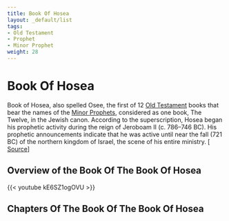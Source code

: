 ```yaml
---
title: Book Of Hosea
layout: _default/list
tags:
- Old Testament
- Prophet
- Minor Prophet
weight: 28
---
```

# Book Of Hosea
Book of Hosea, also spelled Osee, the first of 12 [Old Testament](/tags/old-testament/) books that bear the names of the [Minor Prophets](/tags/minor-prophet/), considered as one book, The Twelve, in the Jewish canon. According to the superscription, Hosea began his prophetic activity during the reign of Jeroboam II (c. 786–746 BC). His prophetic announcements indicate that he was active until near the fall (721 BC) of the northern kingdom of Israel, the scene of his entire ministry. [ [Source](https://www.britannica.com/topic/Book-of-Hosea)]

## Overview of the Book Of The Book Of Hosea
{{< youtube kE6SZ1ogOVU >}}
## Chapters Of The Book Of The Book Of Hosea